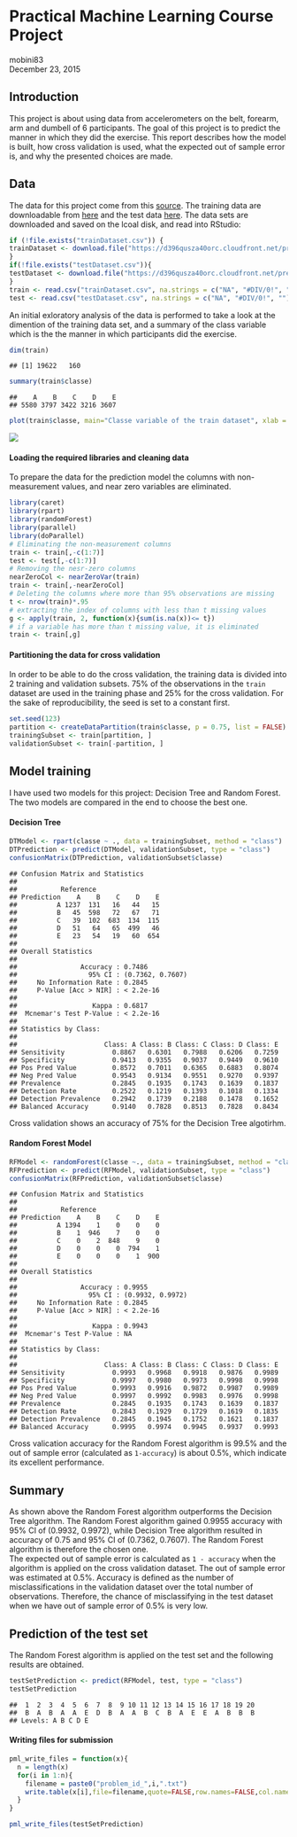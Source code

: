 # Practical Machine Learning Course Project
mobini83  
December 23, 2015  
## Introduction   
This project is about using data from accelerometers on the belt, forearm, arm and dumbell of 6 participants. The goal of this project is to predict the manner in which they did the exercise. This report describes how the model is built, how cross validation is used, what the expected out of sample error is, and why the presented choices are made. 

## Data   
The data for this project come from this [source](http://groupware.les.inf.puc-rio.br/har).
The training data are downloadable from [here](https://d396qusza40orc.cloudfront.net/predmachlearn/pml-training.csv) and the test data [here](https://d396qusza40orc.cloudfront.net/predmachlearn/pml-testing.csv). The data sets are downloaded and saved on the lcoal disk, and read into RStudio:  

```r
if (!file.exists("trainDataset.csv")) {
trainDataset <- download.file("https://d396qusza40orc.cloudfront.net/predmachlearn/pml-training.csv", "trainDataset.csv")
}
if(!file.exists("testDataset.csv")){
testDataset <- download.file("https://d396qusza40orc.cloudfront.net/predmachlearn/pml-testing.csv", "testDataset.csv")
}
train <- read.csv("trainDataset.csv", na.strings = c("NA", "#DIV/0!", ""))
test <- read.csv("testDataset.csv", na.strings = c("NA", "#DIV/0!", ""))
```
An initial exloratory analysis of the data is performed to take a look at the dimention of the training data set, and a summary of the class variable which is the the manner in which participants did the exercise.   

```r
dim(train)
```

```
## [1] 19622   160
```

```r
summary(train$classe)
```

```
##    A    B    C    D    E 
## 5580 3797 3422 3216 3607
```

```r
plot(train$classe, main="Classe variable of the train dataset", xlab = "Classe", ylab = "Frequency")
```

![](index_files/figure-html/unnamed-chunk-2-1.png) 

#### Loading the required libraries and cleaning data   
To prepare the data for the prediction model the columns with non-measurement values, and near zero variables are eliminated. 

```r
library(caret)
library(rpart)
library(randomForest) 
library(parallel)
library(doParallel)
# Eliminating the non-measurement columns 
train <- train[,-c(1:7)]
test <- test[,-c(1:7)]
# Removing the nesr-zero columns 
nearZeroCol <- nearZeroVar(train)
train <- train[,-nearZeroCol]
# Deleting the columns where more than 95% observations are missing
t <- nrow(train)*.95
# extracting the index of columns with less than t missing values
g <- apply(train, 2, function(x){sum(is.na(x))<= t})
# if a variable has more than t missing value, it is eliminated
train <- train[,g]
```
#### Partitioning the data for cross validation    
In order to be able to do the cross validation, the training data is divided into 2 training and validation subsets. 75% of the observations in the `train` dataset are used in the training phase and 25% for the cross validation. For the sake of reproducibility, the seed is set to a constant first. 

```r
set.seed(123)
partition <- createDataPartition(train$classe, p = 0.75, list = FALSE)
trainingSubset <- train[partition, ]
validationSubset <- train[-partition, ]
```
## Model training 
I have used two models for this project: Decision Tree and Random Forest. The two models are compared in the end to choose the best one.   

#### Decision Tree 

```r
DTModel <- rpart(classe ~ ., data = trainingSubset, method = "class")
DTPrediction <- predict(DTModel, validationSubset, type = "class")
confusionMatrix(DTPrediction, validationSubset$classe)
```

```
## Confusion Matrix and Statistics
## 
##           Reference
## Prediction    A    B    C    D    E
##          A 1237  131   16   44   15
##          B   45  598   72   67   71
##          C   39  102  683  134  115
##          D   51   64   65  499   46
##          E   23   54   19   60  654
## 
## Overall Statistics
##                                           
##                Accuracy : 0.7486          
##                  95% CI : (0.7362, 0.7607)
##     No Information Rate : 0.2845          
##     P-Value [Acc > NIR] : < 2.2e-16       
##                                           
##                   Kappa : 0.6817          
##  Mcnemar's Test P-Value : < 2.2e-16       
## 
## Statistics by Class:
## 
##                      Class: A Class: B Class: C Class: D Class: E
## Sensitivity            0.8867   0.6301   0.7988   0.6206   0.7259
## Specificity            0.9413   0.9355   0.9037   0.9449   0.9610
## Pos Pred Value         0.8572   0.7011   0.6365   0.6883   0.8074
## Neg Pred Value         0.9543   0.9134   0.9551   0.9270   0.9397
## Prevalence             0.2845   0.1935   0.1743   0.1639   0.1837
## Detection Rate         0.2522   0.1219   0.1393   0.1018   0.1334
## Detection Prevalence   0.2942   0.1739   0.2188   0.1478   0.1652
## Balanced Accuracy      0.9140   0.7828   0.8513   0.7828   0.8434
```
Cross validation shows an accuracy of 75% for the Decision Tree algotirhm.

#### Random Forest Model

```r
RFModel <- randomForest(classe ~., data = trainingSubset, method = "class") 
RFPrediction <- predict(RFModel, validationSubset, type = "class")
confusionMatrix(RFPrediction, validationSubset$classe)
```

```
## Confusion Matrix and Statistics
## 
##           Reference
## Prediction    A    B    C    D    E
##          A 1394    1    0    0    0
##          B    1  946    7    0    0
##          C    0    2  848    9    0
##          D    0    0    0  794    1
##          E    0    0    0    1  900
## 
## Overall Statistics
##                                           
##                Accuracy : 0.9955          
##                  95% CI : (0.9932, 0.9972)
##     No Information Rate : 0.2845          
##     P-Value [Acc > NIR] : < 2.2e-16       
##                                           
##                   Kappa : 0.9943          
##  Mcnemar's Test P-Value : NA              
## 
## Statistics by Class:
## 
##                      Class: A Class: B Class: C Class: D Class: E
## Sensitivity            0.9993   0.9968   0.9918   0.9876   0.9989
## Specificity            0.9997   0.9980   0.9973   0.9998   0.9998
## Pos Pred Value         0.9993   0.9916   0.9872   0.9987   0.9989
## Neg Pred Value         0.9997   0.9992   0.9983   0.9976   0.9998
## Prevalence             0.2845   0.1935   0.1743   0.1639   0.1837
## Detection Rate         0.2843   0.1929   0.1729   0.1619   0.1835
## Detection Prevalence   0.2845   0.1945   0.1752   0.1621   0.1837
## Balanced Accuracy      0.9995   0.9974   0.9945   0.9937   0.9993
```
Cross valication accuracy for the Random Forest algorithm is 99.5% and the out of sample error (calculated as `1-accuracy`) is about 0.5%, which indicate its excellent performance. 

## Summary 
As shown above the Random Forest algorithm outperforms the Decision Tree algorithm. The Random Forest algorithm gained 0.9955 accuracy with 95% CI of (0.9932, 0.9972), while Decision Tree algorithm resulted in accuracy of 0.75 and 95% CI of (0.7362, 0.7607). The Random Forest algorithm is therefore the chosen one.         
The expected out of sample error is calculated as `1 - accuracy` when the algorithm is applied on the cross validation dataset. The out of sample error was estimated at 0.5%. Accuracy is defined as the number of misclassifications in the validation dataset over the total number of observations. Therefore, the chance of misclassifying in the test dataset when we have out of sample error of 0.5% is very low. 

## Prediction of the test set   
The Random Forest algorithm is applied on the test set and the following results are obtained. 

```r
testSetPrediction <- predict(RFModel, test, type = "class")
testSetPrediction
```

```
##  1  2  3  4  5  6  7  8  9 10 11 12 13 14 15 16 17 18 19 20 
##  B  A  B  A  A  E  D  B  A  A  B  C  B  A  E  E  A  B  B  B 
## Levels: A B C D E
```
#### Writing files for submission 

```r
pml_write_files = function(x){
  n = length(x)
  for(i in 1:n){
    filename = paste0("problem_id_",i,".txt")
    write.table(x[i],file=filename,quote=FALSE,row.names=FALSE,col.names=FALSE)
  }
}

pml_write_files(testSetPrediction)
```






